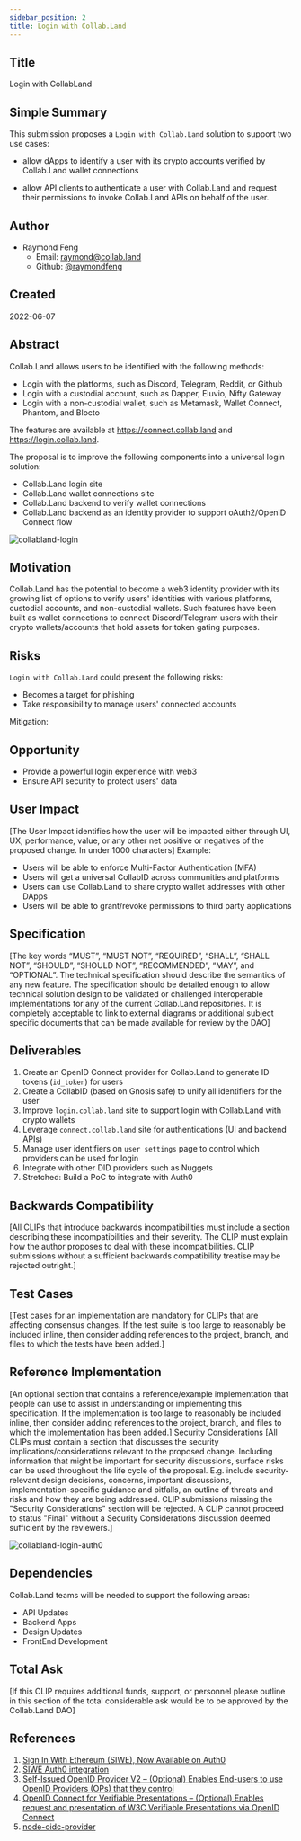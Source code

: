 ```yaml
---
sidebar_position: 2
title: Login with Collab.Land
---
```


## Title

Login with CollabLand

## Simple Summary

This submission proposes a `Login with Collab.Land` solution to support two
use cases:

- allow dApps to identify a user with its crypto accounts verified by Collab.Land
  wallet connections

- allow API clients to authenticate a user with Collab.Land and request their permissions
  to invoke Collab.Land APIs on behalf of the user.

## Author

- Raymond Feng
  - Email: raymond@collab.land
  - Github: [@raymondfeng](https://github.com/raymondfeng)

## Created

2022-06-07

## Abstract

Collab.Land allows users to be identified with the following methods:

- Login with the platforms, such as Discord, Telegram, Reddit, or Github
- Login with a custodial account, such as Dapper, Eluvio, Nifty Gateway
- Login with a non-custodial wallet, such as Metamask, Wallet Connect, Phantom,
  and Blocto

The features are available at https://connect.collab.land and https://login.collab.land.

The proposal is to improve the following components into a universal login
solution:

- Collab.Land login site
- Collab.Land wallet connections site
- Collab.Land backend to verify wallet connections
- Collab.Land backend as an identity provider to support oAuth2/OpenID Connect flow

![collabland-login](./imgs/collabland-login.png)

## Motivation

Collab.Land has the potential to become a web3 identity provider with its growing
list of options to verify users' identities with various platforms, custodial accounts,
and non-custodial wallets. Such features have been built as wallet connections to connect
Discord/Telegram users with their crypto wallets/accounts that hold assets for token gating
purposes.

## Risks

`Login with Collab.Land` could present the following risks:

- Becomes a target for phishing
- Take responsibility to manage users' connected accounts

Mitigation:

## Opportunity

- Provide a powerful login experience with web3
- Ensure API security to protect users' data

## User Impact

[The User Impact identifies how the user will be impacted either through UI, UX, performance, value, or any other net positive or negatives of the proposed change. In under 1000 characters]
Example:

- Users will be able to enforce Multi-Factor Authentication (MFA)
- Users will get a universal CollabID across communities and platforms
- Users can use Collab.Land to share crypto wallet addresses with other DApps
- Users will be able to grant/revoke permissions to third party applications

## Specification

[The key words “MUST”, “MUST NOT”, “REQUIRED”, “SHALL”, “SHALL NOT”, “SHOULD”, “SHOULD NOT”, “RECOMMENDED”, “MAY”, and “OPTIONAL”. The technical specification should describe the semantics of any new feature. The specification should be detailed enough to allow technical solution design to be validated or challenged interoperable implementations for any of the current Collab.Land repositories. It is completely acceptable to link to external diagrams or additional subject specific documents that can be made available for review by the DAO]

## Deliverables

1. Create an OpenID Connect provider for Collab.Land to generate ID tokens (`id_token`) for users
2. Create a CollabID (based on Gnosis safe) to unify all identifiers for the user
3. Improve `login.collab.land` site to support login with Collab.Land with crypto wallets
4. Leverage `connect.collab.land` site for authentications (UI and backend APIs)
5. Manage user identifiers on `user settings` page to control which providers can be used for login
6. Integrate with other DID providers such as Nuggets
7. Stretched: Build a PoC to integrate with Auth0

## Backwards Compatibility

[All CLIPs that introduce backwards incompatibilities must include a section describing these incompatibilities and their severity. The CLIP must explain how the author proposes to deal with these incompatibilities. CLIP submissions without a sufficient backwards compatibility treatise may be rejected outright.]

## Test Cases

[Test cases for an implementation are mandatory for CLIPs that are affecting consensus changes. If the test suite is too large to reasonably be included inline, then consider adding references to the project, branch, and files to which the tests have been added.]

## Reference Implementation

[An optional section that contains a reference/example implementation that people can use to assist in understanding or implementing this specification. If the implementation is too large to reasonably be included inline, then consider adding references to the project, branch, and files to which the implementation has been added.]
Security Considerations
[All CLIPs must contain a section that discusses the security implications/considerations relevant to the proposed change. Including information that might be important for security discussions, surface risks can be used throughout the life cycle of the proposal. E.g. include security-relevant design decisions, concerns, important discussions, implementation-specific guidance and pitfalls, an outline of threats and risks and how they are being addressed. CLIP submissions missing the "Security Considerations" section will be rejected. A CLIP cannot proceed to status "Final" without a Security Considerations discussion deemed sufficient by the reviewers.]

![collabland-login-auth0](./imgs/collabland-login-auth0.png)

## Dependencies

Collab.Land teams will be needed to support the following areas:

- API Updates
- Backend Apps
- Design Updates
- FrontEnd Development

## Total Ask

[If this CLIP requires additional funds, support, or personnel please outline in this section of the total considerable ask would be to be approved by the Collab.Land DAO]

## References

1. [Sign In With Ethereum (SIWE), Now Available on Auth0](https://auth0.com/blog/sign-in-with-ethereum-siwe-now-available-on-auth0/)
2. [SIWE Auth0 integration](https://marketplace.auth0.com/integrations/siwe)
3. [Self-Issued OpenID Provider V2 – (Optional) Enables End-users to use OpenID Providers (OPs) that they control](https://openid.net/specs/openid-connect-self-issued-v2-1_0.html)
4. [OpenID Connect for Verifiable Presentations – (Optional) Enables request and presentation of W3C Verifiable Presentations via OpenID Connect](https://openid.net/specs/openid-connect-4-verifiable-presentations-1_0.html)
5. [node-oidc-provider](https://github.com/panva/node-oidc-provider)
